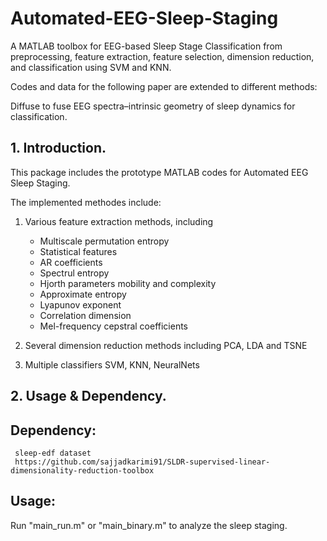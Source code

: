 # Automated-EEG-Sleep-Staging

A MATLAB toolbox for EEG-based Sleep Stage Classification from preprocessing, feature extraction, feature selection, dimension reduction, and classification using SVM and KNN.

Codes and data for the following paper are extended to different methods:

Diffuse to fuse EEG spectra–intrinsic geometry of sleep dynamics for classification.


## 1. Introduction.

This package includes the prototype MATLAB codes for Automated EEG Sleep Staging.

The implemented methodes include: 

  1. Various feature extraction methods, including 
     * Multiscale permutation entropy
     * Statistical features
     * AR coefficients
     * Spectrul entropy
     * Hjorth parameters mobility and complexity
     * Approximate entropy
     * Lyapunov exponent
     * Correlation dimension
     * Mel-frequency cepstral coefficients


  2. Several dimension reduction methods including PCA, LDA and TSNE
  3. Multiple classifiers SVM, KNN, NeuralNets


     


## 2. Usage & Dependency.

## Dependency:
     sleep-edf dataset
     https://github.com/sajjadkarimi91/SLDR-supervised-linear-dimensionality-reduction-toolbox
     
     

## Usage:
Run "main_run.m" or "main_binary.m" to analyze the sleep staging.
